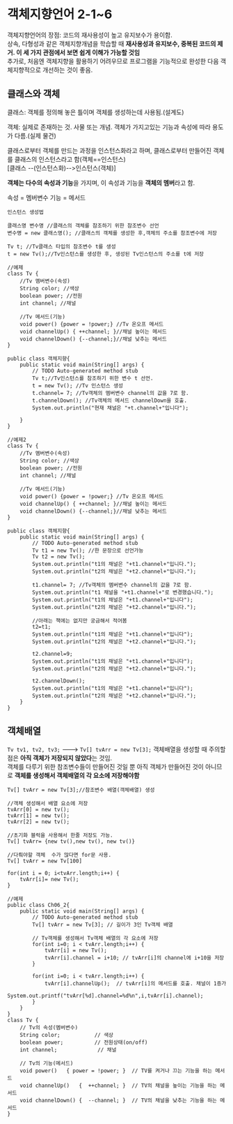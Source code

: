 # 객체지향언어 2-1~6

객체지향언어의 장점: 코드의 재사용성이 높고 유지보수가 용이함.  
상속, 다형성과 같은 객체지향개념을 학습할 때 **재사용성과 유지보수, 중복된 코드의 제거. 이 세 가지 관점에서 보면 쉽게 이해가 가능할 것임**  
추가로, 처음엔 객체지향을 활용하기 어려우므로 프로그램을 기능적으로 완성한 다음 객체지향적으로 개선하는 것이 좋음.

## 클래스와 객체
클래스: 객체를 정의해 놓은 틀이며 객체를 생성하는데 사용됨.(설계도)  
  
객체: 실제로 존재하는 것. 사물 또는 개념. 객체가 가지고있는 기능과 속성에 따라 용도가 다름.(실제 물건)  
  
클래스로부터 객체를 만드는 과정을 인스턴스화라고 하며, 클래스로부터 만들어진 객체를 클래스의 인스턴스라고 함(객체==인스턴스)  
[클래스 --(인스턴스화)-->인스턴스(객체)]  

**객체는 다수의 속성과 기능**을 가지며, 이 속성과 기능을 **객체의 멤버**라고 함.  
  
속성 = 멤버변수
기능 = 메서드

```
인스턴스 생성법

클래스명 변수명 //클래스의 객체를 참조하기 위한 참조변수 선언
변수명 = new 클래스명(); //클래스의 객체를 생성한 후,객체의 주소를 참조변수에 저장

Tv t; //Tv클래스 타입의 참조변수 t를 생성
t = new Tv();//Tv인스턴스를 생성한 후, 생성된 Tv인스턴스의 주소를 t에 저장
```

```
//예제
class Tv {
	//Tv 멤버변수(속성)
	String color; //색상
	boolean power; //전원
	int channel; //채널
	
	//Tv 메서드(기능)
	void power() {power = !power;} //Tv 온오프 메서드
	void channelUp() { ++channel; }//채널 높이는 메서드
	void channelDown() {--channel;}//채널 낮추는 메서드
}

public class 객체지향{
	public static void main(String[] args) {
		// TODO Auto-generated method stub
		Tv t;//Tv인스턴스를 참조하기 위한 변수 t 선언.
		t = new Tv(); //Tv 인스턴스 생성
		t.channel= 7; //Tv객체의 멤버변수 channel의 값을 7로 함.
		t.channelDown(); //Tv객체의 메서드 channelDown을 호출.
		System.out.println("현재 채널은 "+t.channel+"입니다");

	}
}
```

```
//예제2
class Tv {
	//Tv 멤버변수(속성)
	String color; //색상
	boolean power; //전원
	int channel; //채널
	
	//Tv 메서드(기능)
	void power() {power = !power;} //Tv 온오프 메서드
	void channelUp() { ++channel; }//채널 높이는 메서드
	void channelDown() {--channel;}//채널 낮추는 메서드
}

public class 객체지향{
	public static void main(String[] args) {
		// TODO Auto-generated method stub
		Tv t1 = new Tv(); //한 문장으로 선언가능
		Tv t2 = new Tv();
		System.out.println("t1의 채널은 "+t1.channel+"입니다.");
		System.out.println("t2의 채널은 "+t2.channel+"입니다.");
		
		t1.channel= 7; //Tv객체의 멤버변수 channel의 값을 7로 함.
		System.out.println("t1 채널을 "+t1.channel+"로 변경했습니다.");
		System.out.println("t1의 채널은 "+t1.channel+"입니다");
		System.out.println("t2의 채널은 "+t2.channel+"입니다.");
		
		//아래는 책에는 없지만 궁금해서 적어봄
		t2=t1;
		System.out.println("t1의 채널은 "+t1.channel+"입니다");
		System.out.println("t2의 채널은 "+t2.channel+"입니다.");
		
		t2.channel=9;
		System.out.println("t1의 채널은 "+t1.channel+"입니다");
		System.out.println("t2의 채널은 "+t2.channel+"입니다.");
		
		t2.channelDown();
		System.out.println("t1의 채널은 "+t1.channel+"입니다");
		System.out.println("t2의 채널은 "+t2.channel+"입니다.");
	}
}
```

## 객체배열
`Tv tv1, tv2, tv3;` ---> `Tv[] tvArr = new Tv[3];`
객체배열을 생성할 때 주의할 점은 **아직 객체가 저장되지 않았다**는 것임.  
객체를 다루기 위한 참조변수들이 만들어진 것일 뿐 아직 객체가 만들어진 것이 아니므로 **객체를 생성해서 객체배열의 각 요소에 저장해야함**
```
Tv[] tvArr = new Tv[3];//참조변수 배열(객체배열) 생성

//객체 생성해서 배열 요소에 저장
tvArr[0] = new tv();
tvArr[1] = new tv();
tvArr[2] = new tv();

//초기화 블럭을 사용해서 한줄 저장도 가능.
Tv[] tvArr= {new tv(),new tv(), new tv()}

//다뤄야할 객체  수가 많다면 for문 사용.
Tv[] tvArr = new Tv[100]

for(int i = 0; i<tvArr.length;i++) {
    tvArr[i]= new Tv();
}
```

```
//예제
public class Ch06_2{
	public static void main(String[] args) {
		// TODO Auto-generated method stub
		Tv[] tvArr = new Tv[3]; // 길이가 3인 Tv객체 배열

		// Tv객체를 생성해서 Tv객체 배열의 각 요소에 저장
		for(int i=0; i < tvArr.length;i++) {
			tvArr[i] = new Tv();
			tvArr[i].channel = i+10; // tvArr[i]의 channel에 i+10을 저장
		}

		for(int i=0; i < tvArr.length;i++) {
			tvArr[i].channelUp();  // tvArr[i]의 메서드를 호출. 채널이 1증가
			System.out.printf("tvArr[%d].channel=%d%n",i,tvArr[i].channel);
		}
	}
}
class Tv { 
    // Tv의 속성(멤버변수) 
    String color;           // 색상 
    boolean power;          // 전원상태(on/off) 
    int channel;          	 // 채널 

    // Tv의 기능(메서드) 
    void power()   { power = !power; }  // TV를 켜거나 끄는 기능을 하는 메서드 
    void channelUp()   {  ++channel; }  // TV의 채널을 높이는 기능을 하는 메서드 
    void channelDown() {  --channel; }  // TV의 채널을 낮추는 기능을 하는 메서드  
}
```